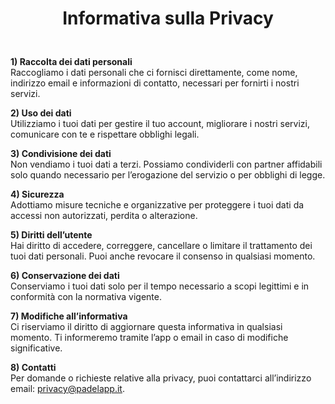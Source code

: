 <!-- blocco centrato -->
<h1 style="text-align: center; padding-bottom: 5%;">Informativa sulla Privacy</h1>

<!-- il resto allineato a sinistra -->
**1) Raccolta dei dati personali**  
Raccogliamo i dati personali che ci fornisci direttamente, come nome, indirizzo email e informazioni di contatto, necessari per fornirti i nostri servizi.

**2) Uso dei dati**  
Utilizziamo i tuoi dati per gestire il tuo account, migliorare i nostri servizi, comunicare con te e rispettare obblighi legali.

**3) Condivisione dei dati**  
Non vendiamo i tuoi dati a terzi. Possiamo condividerli con partner affidabili solo quando necessario per l’erogazione del servizio o per obblighi di legge.

**4) Sicurezza**  
Adottiamo misure tecniche e organizzative per proteggere i tuoi dati da accessi non autorizzati, perdita o alterazione.

**5) Diritti dell’utente**  
Hai diritto di accedere, correggere, cancellare o limitare il trattamento dei tuoi dati personali. Puoi anche revocare il consenso in qualsiasi momento.

**6) Conservazione dei dati**  
Conserviamo i tuoi dati solo per il tempo necessario a scopi legittimi e in conformità con la normativa vigente.

**7) Modifiche all’informativa**  
Ci riserviamo il diritto di aggiornare questa informativa in qualsiasi momento. Ti informeremo tramite l’app o email in caso di modifiche significative.

**8) Contatti**  
Per domande o richieste relative alla privacy, puoi contattarci all’indirizzo email: privacy@padelapp.it.
